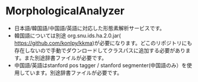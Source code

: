 # MorphologicalAnalyzer

- 日本語/韓国語/中国語/英語に対応した形態素解析サービスです。
- 韓国語については別途 org.snu.ids.ha.2.0.jar( https://github.com/konlpy/kkma)が必要になります。どこのリポジトリにも存在しないので手動でダウンロードしてクラスパスに追加する必要があります。また別途辞書ファイルが必要です。
- 中国語/英語はstanford pos tagger / stanford segmenter(中国語のみ）を使用しています。別途辞書ファイルが必要です。
